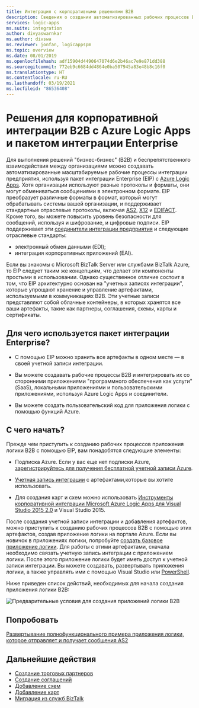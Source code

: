 ```yaml
---
title: Интеграция с корпоративными решениями B2B
description: Сведения о создании автоматизированных рабочих процессов B2B для корпоративной интеграции с помощью Azure Logic Apps и пакета интеграции Enterprise
services: logic-apps
ms.suite: integration
author: divyaswarnkar
ms.author: divswa
ms.reviewer: jonfan, logicappspm
ms.topic: overview
ms.date: 08/01/2019
ms.openlocfilehash: adf15904d4490647074d6e2b46ac7e9e871dd388
ms.sourcegitcommit: 772eb9c6684dd4864e0ba507945a83e48b8c16f0
ms.translationtype: HT
ms.contentlocale: ru-RU
ms.lasthandoff: 03/19/2021
ms.locfileid: "86536408"
---
```

# <a name="b2b-enterprise-integration-solutions-with-azure-logic-apps-and-enterprise-integration-pack"></a>Решения для корпоративной интеграции B2B с Azure Logic Apps и пакетом интеграции Enterprise

Для выполнения решений "бизнес-бизнес" (B2B) и беспрепятственного взаимодействия между организациями можно создавать автоматизированные масштабируемые рабочие процессы интеграции предприятия, используя пакет интеграции Enterprise (EIP) с [Azure Logic Apps](../logic-apps/logic-apps-overview.md). Хотя организации используют разные протоколы и форматы, они могут обмениваться сообщениями в электронном формате. EIP преобразует различные форматы в формат, который могут обрабатывать системы вашей организации, и поддерживает стандартные отраслевые протоколы, включая [AS2](../logic-apps/logic-apps-enterprise-integration-as2.md), [X12](logic-apps-enterprise-integration-x12.md) и [EDIFACT](../logic-apps/logic-apps-enterprise-integration-edifact.md). Кроме того, вы можете повысить уровень безопасности для сообщений, используя и шифрование, и цифровые подписи. EIP поддерживает эти [соединители интеграции предприятия](../connectors/apis-list.md#integration-account-connectors) и следующие отраслевые стандарты:

* электронный обмен данными (EDI);
* интеграция корпоративных приложений (EAI).

Если вы знакомы с Microsoft BizTalk Server или службами BizTalk Azure, то EIP следует таким же концепциям, что делает эти компоненты простыми в использовании. Однако существенное отличие состоит в том, что EIP архитектурно основан на "учетных записях интеграции", которые упрощают хранение и управление артефактами, используемыми в коммуникациях B2B. Эти учетные записи представляют собой облачные контейнеры, в которых хранятся все ваши артефакты, такие как партнеры, соглашения, схемы, карты и сертификаты. 

## <a name="why-use-the-enterprise-integration-pack"></a>Для чего используется пакет интеграции Enterprise?

* С помощью EIP можно хранить все артефакты в одном месте — в своей учетной записи интеграции.

* Вы можете создавать рабочие процессы B2B и интегрировать их со сторонними приложениями "программного обеспечения как услуги" (SaaS), локальными приложениями и пользовательскими приложениями, используя Azure Logic Apps и соединители.

* Вы можете создать пользовательский код для приложения логики с помощью функций Azure.

## <a name="how-do-i-get-started"></a>С чего начать?

Прежде чем приступить к созданию рабочих процессов приложения логики B2B с помощью EIP, вам понадобятся следующие элементы:

* Подписка Azure. Если у вас еще нет подписки Azure, [зарегистрируйтесь для получения бесплатной учетной записи Azure](https://azure.microsoft.com/free/).

* [Учетная запись интеграции](../logic-apps/logic-apps-enterprise-integration-create-integration-account.md) с артефактами,которые вы хотите использовать.

* Для создания карт и схем можно использовать [Инструменты корпоративной интеграции Microsoft Azure Logic Apps для Visual Studio 2015 2.0](https://aka.ms/vsmapsandschemas) и Visual Studio 2015.

После создания учетной записи интеграции и добавления артефактов, можно приступить к созданию рабочих процессов B2B с помощью этих артефактов, создав приложение логики на портале Azure. Если вы новичок в приложениях логики, попробуйте [создать базовое приложение логики](../logic-apps/quickstart-create-first-logic-app-workflow.md). Для работы с этими артефактами, сначала необходимо связать учетную запись интеграции с приложением логики. После этого приложение логики будет иметь доступ к учетной записи интеграции. Вы можете создавать, развертывать приложения логики, а также управлять ими с помощью Visual Studio или [PowerShell](/powershell/module/az.logicapp).

Ниже приведен список действий, необходимых для начала создания приложения логики B2B:

![Предварительные условия для создания приложений логики B2B](./media/logic-apps-enterprise-integration-overview/overview.png)  

## <a name="try-now"></a>Попробовать

[Развертывание полнофункционального примера приложения логики, которое отправляет и получает сообщения AS2](https://github.com/Azure/azure-quickstart-templates/tree/master/201-logic-app-as2-send-receive)

## <a name="next-steps"></a>Дальнейшие действия

* [Создание торговых партнеров](logic-apps-enterprise-integration-partners.md)
* [Создание соглашений](../logic-apps/logic-apps-enterprise-integration-agreements.md)
* [Добавление схем](logic-apps-enterprise-integration-schemas.md)
* [Добавление карт](../logic-apps/logic-apps-enterprise-integration-maps.md)
* [Миграция из служб BizTalk](../logic-apps/logic-apps-move-from-mabs.md)

